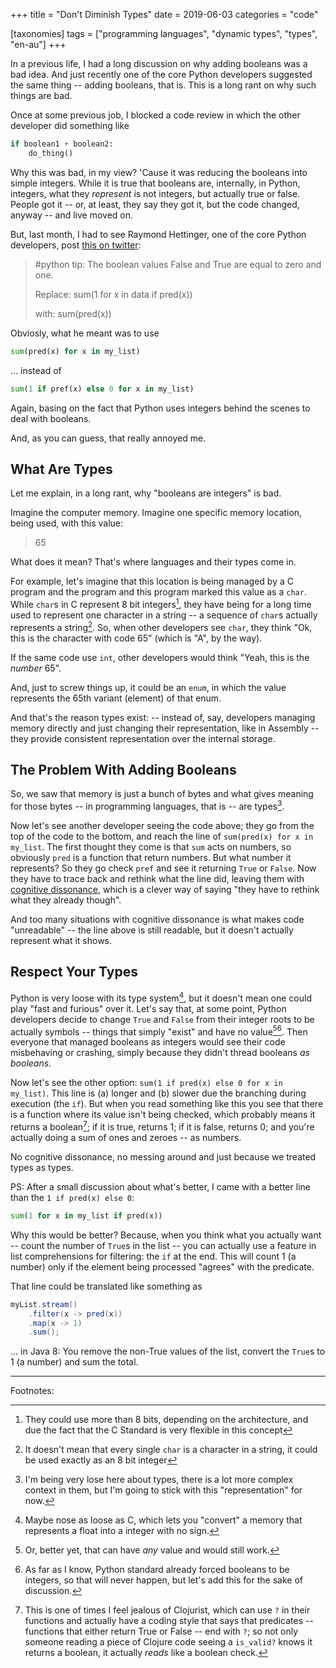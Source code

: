 +++
title = "Don't Diminish Types"
date = 2019-06-03
categories = "code"

[taxonomies]
tags = ["programming languages", "dynamic types", "types", "en-au"]
+++

In a previous life, I had a long discussion on why adding booleans was a bad
idea. And just recently one of the core Python developers suggested the same
thing -- adding booleans, that is. This is a long rant on why such things are
bad.

<!-- more -->

Once at some previous job, I blocked a code review in which the other developer
did something like 

```python
if boolean1 + boolean2:
	do_thing()
```

Why this was bad, in my view? 'Cause it was reducing the booleans into simple
integers. While it is true that booleans are, internally, in Python, integers,
what they _represent_ is not integers, but actually true or false. People got
it -- or, at least, they say they got it, but the code changed, anyway -- and
live moved on.

But, last month, I had to see Raymond Hettinger, one of the core Python
developers, post 
[this on twitter](https://twitter.com/raymondh/status/1123950707273551878):

> #python tip:  The boolean values False and True are equal to zero and one.
>
> Replace:
>     sum(1 for x in data if pred(x))
>
> with:
>     sum(pred(x))

Obviosly, what he meant was to use

```python
sum(pred(x) for x in my_list)
```

... instead of

```python
sum(1 if pref(x) else 0 for x in my_list)
```

Again, basing on the fact that Python uses integers behind the scenes to deal
with booleans.

And, as you can guess, that really annoyed me.

## What Are Types

Let me explain, in a long rant, why "booleans are integers" is bad.

Imagine the computer memory. Imagine one specific memory location, being used,
with this value:

> 65

What does it mean? That's where languages and their types come in.

For example, let's imagine that this location is being managed by a C program
and the program and this program marked this value as a `char`. While `char`s
in C represent 8 bit integers[^1], they have being for a long time used to
represent one character in a string -- a sequence of `char`s actually
represents a string[^2]. So, when other developers see `char`, they think "Ok,
this is the character with code 65" (which is "A", by the way).

If the same code use `int`, other developers would think "Yeah, this is the
_number_ 65".

And, just to screw things up, it could be an `enum`, in which the value
represents the 65th variant (element) of that enum.

And that's the reason types exist: -- instead of, say, developers managing
memory directly and just changing their representation, like in Assembly --
they provide consistent representation over the internal storage.

## The Problem With Adding Booleans

So, we saw that memory is just a bunch of bytes and what gives meaning for
those bytes -- in programming languages, that is -- are types[^3].

Now let's see another developer seeing the code above; they go from the top of
the code to the bottom, and reach the line of `sum(pred(x) for x in my_list`.
The first thought they come is that `sum` acts on numbers, so obviously `pred`
is a function that return numbers. But what number it represents? So they go
check `pref` and see it returning `True` or `False`. Now they have to trace
back and rethink what the line did, leaving them with [cognitive
dissonance](https://en.wikipedia.org/wiki/Cognitive_dissonance), which is a
clever way of saying "they have to rethink what they already though".

And too many situations with cognitive dissonance is what makes code
"unreadable" -- the line above is still readable, but it doesn't actually
represent what it shows.

## Respect Your Types

Python is very loose with its type system[^4], but it doesn't mean one could
play "fast and furious" over it. Let's say that, at some point, Python
developers decide to change `True` and `False` from their integer roots to be
actually symbols -- things that simply "exist" and have no value[^5][^6]. Then
everyone that managed booleans as integers would see their code misbehaving or
crashing, simply because they didn't thread booleans _as booleans_.

Now let's see the other option: `sum(1 if pred(x) else 0 for x in my_list)`.
This line is (a) longer and (b) slower due the branching during execution (the
`if`). But when you read something like this you see that there is a function
where its value isn't being checked, which probably means it returns a
boolean[^7]; if it is true, returns 1; if it is false, returns 0; and you're
actually doing a sum of ones and zeroes -- as numbers.

No cognitive dissonance, no messing around and just because we treated types
as types.

PS: After a small discussion about what's better, I came with a better line
than the `1 if pred(x) else 0`:

```python
sum(1 for x in my_list if pred(x))
```

Why this would be better? Because, when you think what you actually want --
count the number of `True`s in the list -- you can actually use a feature in
list comprehensions for filtering: the `if` at the end. This will count 1 (a
number) only if the element being processed "agrees" with the predicate.

That line could be translated like something as

```java
myList.stream()
	.filter(x -> pred(x))
	.map(x -> 1)
	.sum();
```

... in Java 8: You remove the non-True values of the list, convert the `True`s
to 1 (a number) and sum the total.

---

Footnotes:


[^1]: They could use more than 8 bits, depending on the architecture, and due
  the fact that the C Standard is very flexible in this concept

[^2]: It doesn't mean that every single `char` is a character in a string, it
  could be used exactly as an 8 bit integer

[^3]: I'm being very lose here about types, there is a lot more complex
  context in them, but I'm going to stick with this "representation" for now.

[^4]: Maybe nose as loose as C, which lets you "convert" a memory that
  represents a float into a integer with no sign.

[^5]: Or, better yet, that can have _any_ value and would still work.

[^6]: As far as I know, Python standard already forced booleans to be
  integers, so that will never happen, but let's add this for the sake of
  discussion.

[^7]: This is one of times I feel jealous of Clojurist, which can use `?` in
  their functions and actually have a coding style that says that predicates
  -- functions that either return True or False -- end with `?`; so not only
  someone reading a piece of Clojure code seeing a `is_valid?` knows it
  returns a boolean, it actually _reads_ like a boolean check.
